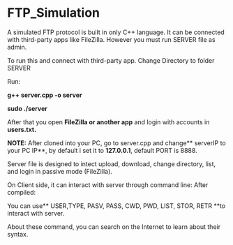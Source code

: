 # FTP_Simulation
A simulated FTP protocol is built in only C++ language. It can be connected with third-party apps like FileZilla. However you must run SERVER file as admin.

To run this and connect with third-party app.
Change Directory to folder SERVER

Run:

**g++ server.cpp -o server**

**sudo ./server**

After that you open **FileZilla or another app** and login with  accounts in **users.txt.**

**NOTE:**
After cloned into your PC, go to server.cpp and change** serverIP to your PC IP**, by default i set it to **127.0.0.1**, default PORT is 8888.

Server file is designed to intect upload, download, change directory, list, and login in passive mode (FileZilla).

On Client side, it can interact with server through command line:
After compiled:

You can use** USER,TYPE, PASV, PASS, CWD, PWD, LIST, STOR, RETR **to interact with server.

About these command, you can search on the Internet to learn about their syntax.


